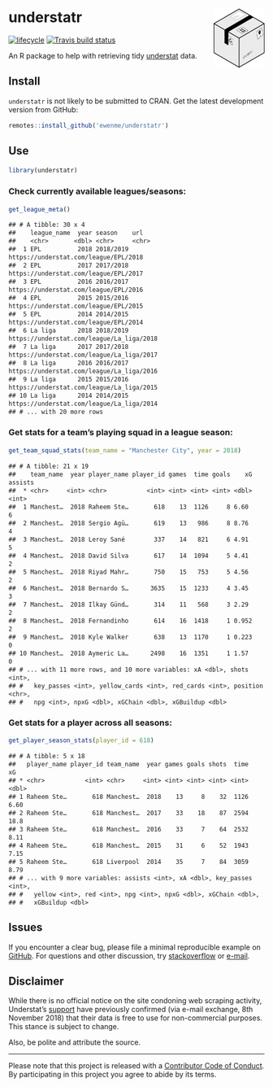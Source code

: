 
# understatr <img alt="understatr Logo" title="discogger" align="right" src="man/figures/understatr_logo.png" width="100" style="float:right;width:100px;"/>

[![lifecycle](https://img.shields.io/badge/lifecycle-experimental-orange.svg)](https://www.tidyverse.org/lifecycle/#experimental)
[![Travis build
status](https://travis-ci.org/ewenme/understatr.svg?branch=master)](https://travis-ci.org/ewenme/understatr)

An R package to help with retrieving tidy
[understat](https://understat.com/) data.

## Install

`understatr` is not likely to be submitted to CRAN. Get the latest
development version from GitHub:

``` r
remotes::install_github('ewenme/understatr')
```

## Use

``` r
library(understatr)
```

### Check currently available leagues/seasons:

``` r
get_league_meta()
```

    ## # A tibble: 30 x 4
    ##    league_name  year season    url                                      
    ##    <chr>       <dbl> <chr>     <chr>                                    
    ##  1 EPL          2018 2018/2019 https://understat.com/league/EPL/2018    
    ##  2 EPL          2017 2017/2018 https://understat.com/league/EPL/2017    
    ##  3 EPL          2016 2016/2017 https://understat.com/league/EPL/2016    
    ##  4 EPL          2015 2015/2016 https://understat.com/league/EPL/2015    
    ##  5 EPL          2014 2014/2015 https://understat.com/league/EPL/2014    
    ##  6 La liga      2018 2018/2019 https://understat.com/league/La_liga/2018
    ##  7 La liga      2017 2017/2018 https://understat.com/league/La_liga/2017
    ##  8 La liga      2016 2016/2017 https://understat.com/league/La_liga/2016
    ##  9 La liga      2015 2015/2016 https://understat.com/league/La_liga/2015
    ## 10 La liga      2014 2014/2015 https://understat.com/league/La_liga/2014
    ## # ... with 20 more rows

### Get stats for a team’s playing squad in a league season:

``` r
get_team_squad_stats(team_name = "Manchester City", year = 2018)
```

    ## # A tibble: 21 x 19
    ##    team_name  year player_name player_id games  time goals    xG assists
    ##  * <chr>     <int> <chr>           <int> <int> <int> <int> <dbl>   <int>
    ##  1 Manchest…  2018 Raheem Ste…       618    13  1126     8 6.60        6
    ##  2 Manchest…  2018 Sergio Agü…       619    13   986     8 8.76        4
    ##  3 Manchest…  2018 Leroy Sané        337    14   821     6 4.91        5
    ##  4 Manchest…  2018 David Silva       617    14  1094     5 4.41        2
    ##  5 Manchest…  2018 Riyad Mahr…       750    15   753     5 4.56        2
    ##  6 Manchest…  2018 Bernardo S…      3635    15  1233     4 3.45        3
    ##  7 Manchest…  2018 Ilkay Günd…       314    11   568     3 2.29        2
    ##  8 Manchest…  2018 Fernandinho       614    16  1418     1 0.952       2
    ##  9 Manchest…  2018 Kyle Walker       638    13  1170     1 0.223       0
    ## 10 Manchest…  2018 Aymeric La…      2498    16  1351     1 1.57        0
    ## # ... with 11 more rows, and 10 more variables: xA <dbl>, shots <int>,
    ## #   key_passes <int>, yellow_cards <int>, red_cards <int>, position <chr>,
    ## #   npg <int>, npxG <dbl>, xGChain <dbl>, xGBuildup <dbl>

### Get stats for a player across all seasons:

``` r
get_player_season_stats(player_id = 618)
```

    ## # A tibble: 5 x 18
    ##   player_name player_id team_name  year games goals shots  time    xG
    ## * <chr>           <int> <chr>     <int> <int> <int> <int> <int> <dbl>
    ## 1 Raheem Ste…       618 Manchest…  2018    13     8    32  1126  6.60
    ## 2 Raheem Ste…       618 Manchest…  2017    33    18    87  2594 18.8 
    ## 3 Raheem Ste…       618 Manchest…  2016    33     7    64  2532  8.11
    ## 4 Raheem Ste…       618 Manchest…  2015    31     6    52  1943  7.15
    ## 5 Raheem Ste…       618 Liverpool  2014    35     7    84  3059  8.79
    ## # ... with 9 more variables: assists <int>, xA <dbl>, key_passes <int>,
    ## #   yellow <int>, red <int>, npg <int>, npxG <dbl>, xGChain <dbl>,
    ## #   xGBuildup <dbl>

## Issues

If you encounter a clear bug, please file a minimal reproducible example
on [GitHub](https://github.com/ewenme/understatr/issues). For questions
and other discussion, try [stackoverflow](https://stackoverflow.com/) or
[e-mail](ewenhenderson@gmail.com).

## Disclaimer

While there is no official notice on the site condoning web scraping
activity, Understat’s [support](support@understat.com) have previously
confirmed (via e-mail exchange, 8th November 2018) that their data is
free to use for non-commercial purposes. This stance is subject to
change.

Also, be polite and attribute the source.

-----

Please note that this project is released with a [Contributor Code of
Conduct](CODE_OF_CONDUCT.md). By participating in this project you agree
to abide by its terms.
